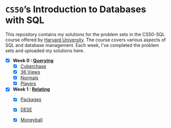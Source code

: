 # `CS50`’s Introduction to Databases with SQL

This repository contains my solutions for the problem sets in the CS50-SQL course offered by [Harvard University](https://cs50.harvard.edu/sql/2023/). The course covers various aspects of SQL and database management. Each week, I've completed the problem sets and uploaded my solutions here.

- [x] **Week 0 : [Querying](https://cs50.harvard.edu/sql/2023/psets/0/)**
  - [x] [Cyberchase](0-Querying/Cyberchase)
  - [x] [36 Views](0-Querying/36%20Views)
  - [x] [Normals](0-Querying/Normals)
  - [x] [Players](0-Querying/Players)

- [x] **Week 1 : [Relating](https://cs50.harvard.edu/sql/2023/psets/1/)**
  - [x] [Packages](/1-Relating/Packages,%20Please)
  - [x] [DESE](/1-Relating/DESE)
  - [x] [Moneyball](/1-Relating/Moneyball)

